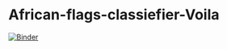 # African-flags-classiefier-Voila
[![Binder](https://mybinder.org/badge_logo.svg)](https://mybinder.org/v2/gh/luelhagos/African-flags-classiefier-Voila/HEAD?urlpath=%2Fvoila%2Frender%2FAfrican_flag_classifier.ipynb)

